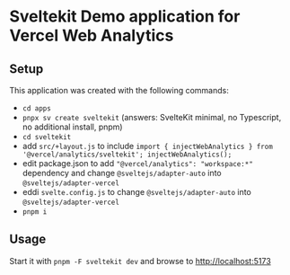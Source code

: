 # Sveltekit Demo application for Vercel Web Analytics

## Setup

This application was created with the following commands:

- `cd apps`
- `pnpx sv create sveltekit` (answers: SvelteKit minimal, no Typescript, no additional install, pnpm)
- `cd sveltekit`
- add `src/+layout.js` to include `import { injectWebAnalytics } from '@vercel/analytics/sveltekit'; injectWebAnalytics();`
- edit package.json to add `"@vercel/analytics": "workspace:*"` dependency and change `@sveltejs/adapter-auto` into `@sveltejs/adapter-vercel`
- eddi `svelte.config.js` to change `@sveltejs/adapter-auto` into `@sveltejs/adapter-vercel`
- `pnpm i`

## Usage

Start it with `pnpm -F sveltekit dev` and browse to [http://localhost:5173](http://localhost:5173)
